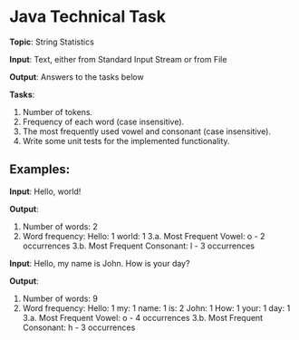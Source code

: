 # Java Technical Task

**Topic**: String Statistics

**Input**: Text, either from Standard Input Stream or from File

**Output**: Answers to the tasks below

**Tasks**:
1. Number of tokens.
2. Frequency of each word (case insensitive).
3. The most frequently used vowel and consonant (case insensitive).
4. Write some unit tests for the implemented functionality.

## Examples:
**Input**:
Hello, world!

**Output**:
1. Number of words: 2
2. Word frequency:
Hello: 1
world: 1
3.a. Most Frequent Vowel: 
o - 2 occurrences
3.b. Most Frequent Consonant:
l - 3 occurrences

**Input**:
Hello, my name is John. How is your day?

**Output**:
1. Number of words: 9
2. Word frequency:
Hello: 1
my: 1
name: 1
is: 2
John: 1
How: 1
your: 1
day: 1
3.a. Most Frequent Vowel:
o - 4 occurrences
3.b. Most Frequent Consonant:
h - 3 occurrences
